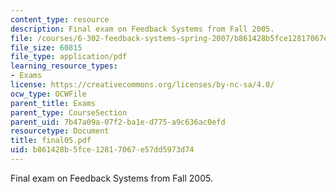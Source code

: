 ```yaml
---
content_type: resource
description: Final exam on Feedback Systems from Fall 2005.
file: /courses/6-302-feedback-systems-spring-2007/b861428b5fce12817067e57dd5973d74_final05.pdf
file_size: 60815
file_type: application/pdf
learning_resource_types:
- Exams
license: https://creativecommons.org/licenses/by-nc-sa/4.0/
ocw_type: OCWFile
parent_title: Exams
parent_type: CourseSection
parent_uid: 7b47a09a-07f2-ba1e-d775-a9c636ac0efd
resourcetype: Document
title: final05.pdf
uid: b861428b-5fce-1281-7067-e57dd5973d74
---
```

Final exam on Feedback Systems from Fall 2005.